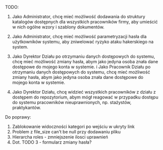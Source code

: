 TODO:

1. Jako Administrator, chcę mieć możliwość dodawania do struktury katalogów dostępnych dla wszystkich pracowników firmy, aby umieścić w nich ogólne wzory i szablony dokumentów.

2. Jako Administrator, chcę mieć możliwość parametryzacji  hasła dla użytkowników systemu, aby zniwelować ryzyko ataku hakerskiego na system.

3. Jako Dyrektor Działu po otrzymaniu danych dostępowych do systemu, chcę mieć możliwość zmiany hasła, abym jako jedyna osoba znała dane dostępowe do mojego konta w systemie.
i 
Jako  Pracownik Działu po otrzymaniu danych dostępowych do systemu, chcę mieć możliwość zmiany hasła, abym jako jedyna osoba znała dane dostępowe do mojego konta w systemie.

4. Jako Dyrektor Działu, chcę widzieć wszystkich pracowników z działu z dostępem do repozytorium, abym mógł reagować w przypadku dostępu do systemu pracowników nieuprawnionych, np. stażystów, praktykantów.  


Do poprawy:

1. Zablokowanie widoczności kategori po wejściu w ukryty link
2. Problem z file_size can't be null przy dodawaniu pliku
3. Hierarcha roles - zmniejszenie ilosci uprawnień
4. Dot. TODO 3 - formularz zmiany hasła?
